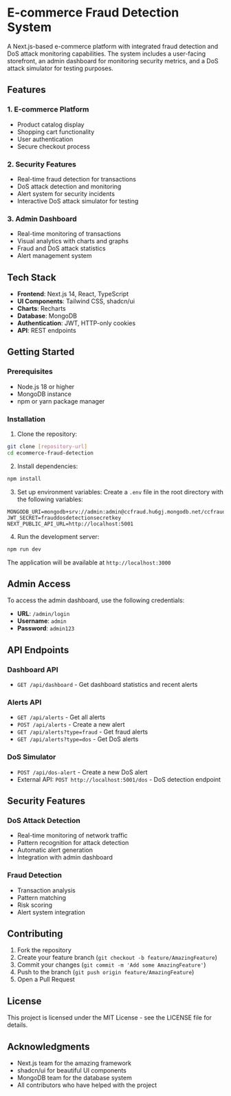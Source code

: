 # E-commerce Fraud Detection System

A Next.js-based e-commerce platform with integrated fraud detection and DoS attack monitoring capabilities. The system includes a user-facing storefront, an admin dashboard for monitoring security metrics, and a DoS attack simulator for testing purposes.

## Features

### 1. E-commerce Platform

- Product catalog display
- Shopping cart functionality
- User authentication
- Secure checkout process

### 2. Security Features

- Real-time fraud detection for transactions
- DoS attack detection and monitoring
- Alert system for security incidents
- Interactive DoS attack simulator for testing

### 3. Admin Dashboard

- Real-time monitoring of transactions
- Visual analytics with charts and graphs
- Fraud and DoS attack statistics
- Alert management system

## Tech Stack

- **Frontend**: Next.js 14, React, TypeScript
- **UI Components**: Tailwind CSS, shadcn/ui
- **Charts**: Recharts
- **Database**: MongoDB
- **Authentication**: JWT, HTTP-only cookies
- **API**: REST endpoints

## Getting Started

### Prerequisites

- Node.js 18 or higher
- MongoDB instance
- npm or yarn package manager

### Installation

1. Clone the repository:

```bash
git clone [repository-url]
cd ecommerce-fraud-detection
```

2. Install dependencies:

```bash
npm install
```

3. Set up environment variables:
   Create a `.env` file in the root directory with the following variables:

```env
MONGODB_URI=mongodb+srv://admin:admin@ccfraud.hu6gj.mongodb.net/ccfraud
JWT_SECRET=frauddosdetectionsecretkey
NEXT_PUBLIC_API_URL=http://localhost:5001
```

4. Run the development server:

```bash
npm run dev
```

The application will be available at `http://localhost:3000`

## Admin Access

To access the admin dashboard, use the following credentials:

- **URL**: `/admin/login`
- **Username**: `admin`
- **Password**: `admin123`

## API Endpoints

### Dashboard API

- `GET /api/dashboard` - Get dashboard statistics and recent alerts

### Alerts API

- `GET /api/alerts` - Get all alerts
- `POST /api/alerts` - Create a new alert
- `GET /api/alerts?type=fraud` - Get fraud alerts
- `GET /api/alerts?type=dos` - Get DoS alerts

### DoS Simulator

- `POST /api/dos-alert` - Create a new DoS alert
- External API: `POST http://localhost:5001/dos` - DoS detection endpoint

## Security Features

### DoS Attack Detection

- Real-time monitoring of network traffic
- Pattern recognition for attack detection
- Automatic alert generation
- Integration with admin dashboard

### Fraud Detection

- Transaction analysis
- Pattern matching
- Risk scoring
- Alert system integration

## Contributing

1. Fork the repository
2. Create your feature branch (`git checkout -b feature/AmazingFeature`)
3. Commit your changes (`git commit -m 'Add some AmazingFeature'`)
4. Push to the branch (`git push origin feature/AmazingFeature`)
5. Open a Pull Request

## License

This project is licensed under the MIT License - see the LICENSE file for details.

## Acknowledgments

- Next.js team for the amazing framework
- shadcn/ui for beautiful UI components
- MongoDB team for the database system
- All contributors who have helped with the project
